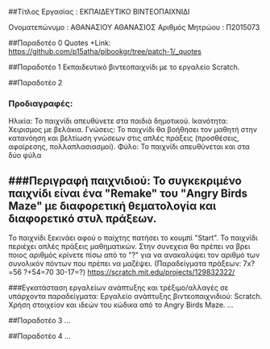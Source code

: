 ##Τίτλος Εργασίας : ΕΚΠΑΙΔΕΥΤΙΚΟ ΒΙΝΤΕΟΠΑΙΧΝΙΔΙ

Ονοματεπώνυμο : ΑΘΑΝΑΣΙΟΥ ΑΘΑΝΑΣΙΟΣ 
Αριθμός Μητρώου : Π2015073

##Παραδοτέο 0
Quotes
+Link: https://github.com/p15atha/pibookgr/tree/patch-1/_quotes

##Παραδοτέο 1
Εκπαιδευτικό βιντεοπαιχνίδι με το εργαλείο Scratch.

##Παραδοτέο 2
### Προδιαγραφές:
Ηλικία: Το παιχνίδι απευθύνετε στα παιδιά δημοτικού.
Ικανότητα: Χειρισμος με βελάκια.
Γνώσεις: Το παιχνίδι θα βοήθησει τον μαθητή στην κατανόηση και βελτίωση γνώσεων στις απλές πράξεις (προσθέσεις, αφαίρεσης, πολλαπλασιασμοί).
Φύλο: Το παιχνίδι απευθύνεται και στα δύο φύλα

###Περιγραφή παιχνιδιού: Το συγκεκριμένο παιχνίδι είναι ένα "Remake" του "Angry Birds Maze" με διαφορετική θεματολογία και διαφορετικό στυλ πράξεων.
-
Το παιχνίδι ξεκινάει αφού ο παίχτης πατήσει το κουμπί "Start". Το παιχνίδι περιέχει 
απλές πράξεις μαθηματικών. Στην συνεχεια θα πρέπει να βρει
ποιος αριθμός κρίνετε πίσω από το "?" για να ανακαλύψει τον αριθμό των συνολικόν πόντων που πρέπει να μαζέψει.
(Παραδείγματα πράξεων: 7x?=56 ?+54=70 30-17=?) https://scratch.mit.edu/projects/129832322/

###Εγκατάσταση εργαλείων ανάπτυξης και τρέξιμο/αλλαγές σε υπάρχοντα παραδείγματα:
Εργαλείο ανάπτυξης βιντεοπαιχνιδιού: Scratch. Χρήση στοιχείον και ιδεών του κώδικα από το Angry Birds Maze.
...

##Παραδοτέο 3
...

##Παραδοτέο 4
...
